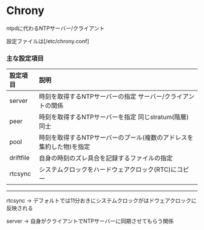 # Chrony

ntpdに代わるNTPサーバー/クライアント

設定ファイルは[/etc/chrony.conf]

### 主な設定項目


| 設定項目 | 説明 |
|:----|:----|
| server | 時刻を取得するNTPサーバーの指定 サーバー/クライアントの関係 |
| peer | 時刻を取得するNTPサーバーを指定 同じstratum(階層)同士 |
| pool | 時刻を取得するNTPサーバーのプール(複数のアドレスを集約した物)を指定 |
| driftfile | 自身の時刻のズレ具合を記録するファイルの指定 |
| rtcsync | システムクロックをハードウェアクロック(RTC)にコピー |

---

rtcsync -> デフォルトでは11分おきにシステムクロックがはドウェアクロックに反映される

server -> 自身がクライアントでNTPサーバーに同期させてもらう関係
